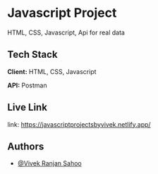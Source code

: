 
# Javascript Project

HTML, CSS, Javascript, Api for real data 


## Tech Stack

**Client:** HTML, CSS, Javascript

**API:** Postman


## Live Link

link: https://javascriptprojectsbyvivek.netlify.app/
## Authors

- [@Vivek Ranjan Sahoo](https://www.github.com/vivekranjansahoo)

